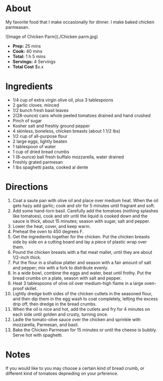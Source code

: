# About

My favorite food that I make occasionally for dinner. I make baked chicken parmeasan.

![Image of Chicken Parm](./Chicken parm.jpg)
- **Prep:** 25 mins
- **Cook:** 40 mins
- **Total:** 1 h 5 mins
- **Servings:** 4 Servings
- **Total Cost** $x.x

# Ingredients

- 1/4 cup of extra virgin olive oil, plus 3 tablespoons
- 2 garlic cloves. minced
- 1/2 bunch fresh basil leaves
- 2(28-ounce) cans whole peeled tomatoes drained and hand crushed
- Pinch of sugar 
- Kosher salt and freshly ground pepper
- 4 skinless, boneless, chicken breasts (about 1 1/2 lbs)
- 1/2 cup of all-purpose flour
- 2 large eggs, lightly beaten
- 1 tablespoon of water
- 1 cup of dried bread crumbs
- 1 (8-ounce) ball fresh buffalo mozzarella, water drained
- Freshly grated parmesan
- 1 lbs spaghetti pasta, cooked al dente

# Directions
1. Coat a saute pan with olive oil and place over medium heat. When the oil gets hazy add garlic; cook and stir for 5 minutes until fragrant and soft.
2. Add some hand-torn basil. Carefully add the tomatoes (nothing splashes like tomatoes), cook and stir until the liquid is cooked down and the sauce is thick, about 15 minutes; season with sugar, salt and pepper.
3. Lower the heat, cover, and keep warm.
4. Preheat the oven to 450 degrees F.
5. Get the ingredients together for the chicken. Put the chicken breasts side by side on a cutting board and lay a piece of plastic wrap over them. 
6. Pound the chicken breasts with a flat meat mallet, until they are about 1/2-inch thick.
7. Put the flour in a shallow platter and season with a fair amount of salt and pepper; mix with a fork to distribute evenly.
8. In a wide bowl, combine the eggs and water, beat until frothy. Put the bread crumbs on a plate, season with salt and pepper.
9. Heat 3 tablespoons of olive oil over medium-high flame in a large oven-proof skillet.
10. Lightly dredge both sides of the chicken cutlets in the seasoned flour, and then dip them in the egg wash to coat completely, letting the excess drip off, then dredge in the bread crumbs.
11. When the oil is nice and hot, add the cutlets and fry for 4 minutes on each side until golden and crusty, turning once.
12. Ladle the tomato-olive sauce over the chicken and sprinkle with mozzarella, Parmesan, and basil. 
13. Bake the Chicken Parmesan for 15 minutes or until the cheese is bubbly. Serve hot with spaghetti.

# Notes
If you would like to you may choose a certain kind of bread crumb, or different kind of tomatoes depneding on your prference.